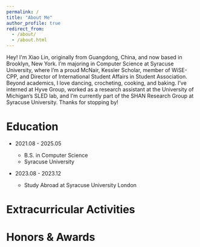 ```yaml
---
permalink: /
title: "About Me"
author_profile: true
redirect_from: 
  - /about/
  - /about.html
---
```


Hey! I'm Xiao Lin, originally from Guangdong, China, and now based in Brooklyn, New York. I’m majoring in Computer Science at Syracuse University, where I’m a proud McNair, Kessler Scholar, member of WiSE-CPP, and Director of International Student Affairs in Student Association. Beyond academics, I love dancing, crocheting, cooking, and baking. I’ve interned at Hyve Group, worked as a research assistant at the University of Michigan’s SLED lab, and I’m currently part of the SHAN Research Group at Syracuse University. Thanks for stopping by!

Education
======
- 2021.08 - 2025.05
  - B.S. in Computer Science
  - Syracuse University


- 2023.08 - 2023.12
  - Study Abroad at Syracuse University London


Extracurricular Activities
======


Honors & Awards
======
